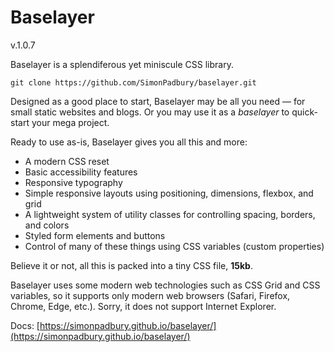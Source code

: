 # Baselayer

v.1.0.7

Baselayer is a splendiferous yet miniscule CSS library.

```
git clone https://github.com/SimonPadbury/baselayer.git
```

Designed as a good place to start, Baselayer may be all you need — for small static websites and blogs. Or you may use it as a _baselayer_ to quick-start your mega project.

Ready to use as-is, Baselayer gives you all this and more:

* A modern CSS reset
* Basic accessibility features
* Responsive typography
* Simple responsive layouts using positioning, dimensions, flexbox, and grid
* A lightweight system of utility classes for controlling spacing, borders, and colors
* Styled form elements and buttons
* Control of many of these things using CSS variables (custom properties)

Believe it or not, all this is packed into a tiny CSS file, **15kb**.

Baselayer uses some modern web technologies such as CSS Grid and CSS variables, so it supports only modern web browsers (Safari, Firefox, Chrome, Edge, etc.). Sorry, it does not support Internet Explorer.

Docs: [https://simonpadbury.github.io/baselayer/](https://simonpadbury.github.io/baselayer/)